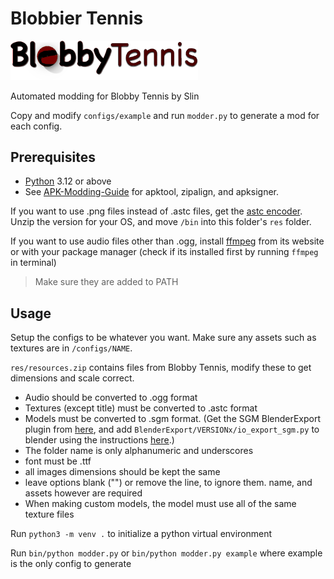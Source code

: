 # Blobbier Tennis

<img src="configs/assets/example/title.png" width="300">

Automated modding for Blobby Tennis by Slin

Copy and modify `configs/example` and run `modder.py` to generate a mod for each config.

## Prerequisites

- [Python](https://www.python.org/) 3.12 or above
- See [APK-Modding-Guide](https://github.com/twhlynch/APK-Modding-Guide) for apktool, zipalign, and apksigner.

If you want to use .png files instead of .astc files, get the [astc encoder](https://github.com/ARM-software/astc-encoder/releases). Unzip the version for your OS, and move `/bin` into this folder's `res` folder.

If you want to use audio files other than .ogg, install [ffmpeg](https://www.ffmpeg.org/download.html) from its website or with your package manager (check if its installed first by running `ffmpeg` in terminal) 

> Make sure they are added to PATH

## Usage

Setup the configs to be whatever you want. Make sure any assets such as textures are in `/configs/NAME`.

`res/resources.zip` contains files from Blobby Tennis, modify these to get dimensions and scale correct.

- Audio should be converted to .ogg format
- Textures (except title) must be converted to .astc format
- Models must be converted to .sgm format. (Get the SGM BlenderExport plugin from [here](https://github.com/uberpixel/SGM-file-format), and add `BlenderExport/VERSIONx/io_export_sgm.py` to blender using the instructions [here](https://docs.blender.org/manual/en/latest/editors/preferences/addons.html).)
- The folder name is only alphanumeric and underscores
- font must be .ttf
- all images dimensions should be kept the same
- leave options blank ("") or remove the line, to ignore them. name, and assets however are required
- When making custom models, the model must use all of the same texture files

Run `python3 -m venv .` to initialize a python virtual environment

Run `bin/python modder.py` or `bin/python modder.py example` where example is the only config to generate